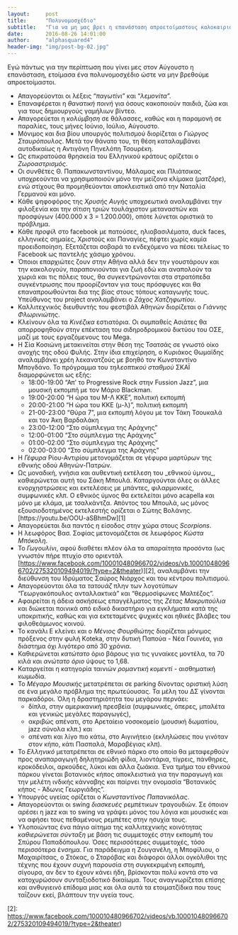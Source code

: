 ```yaml
---
layout:     post
title:      "Πολυνομοσχέδιο"
subtitle:   "Για να μη μας βρει η επανάσταση απροετοίμαστους καλοκαιριάτικα."
date:       2016-08-26 14:01:00
author:     "alphasquared4"
header-img: "img/post-bg-02.jpg"
---
```


Εγώ πάντως για την περίπτωση που γίνει μες στον Αύγουστο η επανάσταση, ετοίμασα ένα πολυνομοσχέδιο ώστε να μην βρεθούμε απροετοίμαστοι.

+ Απαγορεύονται οι λέξεις “_παγωτίνι_” και “_λεμονίτα_”.
+ Επαναφέρεται η _θανατική ποινή_ για όσους κακοποιούν παιδιά, ζώα και για τους δημιουργούς γαμήλιων βίντεο.
+ Απαγορεύεται η _κολύμβηση_ σε θάλασσες, καθώς και η παραμονή σε παραλίες, τους μήνες Ιούνιο, Ιούλιο, Αύγουστο.
+ Μόνιμος και δια βίου υπουργός πολιτισμού διορίζεται ο _Γιώργος Σταυρόπουλος_. Μετά τον θάνατο του, τη θέση καταλαμβάνει αυτοδικαίως η Αντιγόνη Πηνελόπη Τσουρέκη.
+ Ως επικρατούσα θρησκεία του Ελληνικού κράτους ορίζεται ο _Ζωροαστρισμός_.
+ Οι συνθέτες Θ. Παπακωνσταντίνου, Μάλαμας και Πλιάτσικας υποχρεούνται να χρησιμοποιούν μόνο την μείζονα κλίμακα (_ματζόρε_), ενώ στίχους θα προμηθεύονται αποκλειστικά από την Ναταλία Γερμανού και μόνο.
+ Κάθε ψηφοφόρος της _Χρυσής Αυγής_ υποχρεωτικά αναλαμβάνει την φιλοξενία και την σίτιση τριών τουλάχιστον μεταναστών και προσφύγων (400.000 x 3 = 1.200.000), οπότε λύνεται οριστικά το πρόβλημα.
+ Κάθε _προφίλ_ στο facebook με πατούσες, ηλιοβασιλέματα, duck faces, ελληνικές σημαίες, Χριστούς και Παναγίες, πέφτει χωρίς καμία προειδοποίηση. Εξετάζεται σοβαρά το ενδεχόμενο να πέσει τελείως το Facebook ως παντελής χάσιμο χρόνου.
+ Όποιοι επαρχιώτες ζουν στην Αθήνα αλλά δεν την γουστάρουν και την κακολογούν, παραπονιούνται για ζωή εδώ και αναπολούν τα χωριά και τις πόλεις τους, θα συγκεντρώνονται στα στρατόπεδα συγκέντρωσης που προορίζονταν για τους πρόσφυγες και θα επαναπροωθούνται δια της βίας στους τόπους καταγωγής τους. Υπεύθυνος του project αναλαμβάνει ο _Ζάχος Χατζηφωτίου_.
+ Καλλιτεχνικός διευθυντής του φεστιβάλ Αθηνών διορίζεται ο _Γιάννης Φλωρινιώτης_.
+ Κλείνουν όλα τα _Κινέζικα_ εστιατόρια. Οι συμπαθείς Ασιάτες θα απορροφηθούν στην επέκταση του σιδηροδρομικού δικτύου του ΟΣΕ, μαζί με τους εργαζόμενους του Mega.
+ Η Σία Κοσιώνη μετακινείται στην θέση της Τσατσάς σε γνωστό οίκο ανοχής της οδού Φυλής. Στην ίδια επιχείρηση, ο Κυριάκος Θωμαϊδης αναλαμβάνει χρέη λεκανατζούς με βοηθό τον Κωνσταντίνο Μπογδάνο. Το πρόγραμμα του _τηλεοπτικού σταθμού_ ΣΚΑΪ διαμορφώνεται ως εξής:
	+ 18:00-19:00 “Απ’ το Progressive Rock στην Fussion Jazz”, μια μουσική εκπομπή με τον Μάριο Blackman.
	+ 19:00-20:00 “Η ώρα του Μ-Λ ΚΚΕ”, πολιτική εκπομπή
	+ 20:00-21:00 “Η ώρα του KKE (μ-λ)”, πολιτική εκπομπή
	+ 21-00-23:00 “Θύρα 7”, μια εκπομπή λόγου με τον Τάκη Τσουκαλά και τον Άκη Βαρδαλάκη
	+ 23:00-12:00 “Στο σύμπλεγμα της Αράχνης”
	+ 12:00-01:00 “Στο σύμπλεγμα της Αράχνης”
	+ 01:00-02:00 “Στο σύμπλεγμα της Αράχνης”
	+ 02:00-03:00 “Στο σύμπλεγμα της Αράχνης”
+ Η _Γέφυρα_ Ρίου-Αντιρίου μετονομάζεται σε γέφυρα μαρτύρων της εθνικής οδού Αθηνών-Πατρών.
+ <!--- Μέρος 2ο -->Ως μοναδική, γνήσια και αυθεντική εκτέλεση του _εθνικού ύμνου_, καθιερώνεται αυτή του Σάκη Μπουλά. Καταργούνται όλες οι άλλες ενορχηστρώσεις και εκτελέσεις με μπάντες, φιλαρμονικές, συμφωνικές κλπ. Ο εθνικός ύμνος θα εκτελείται μόνο acapella και μόνο με κλάμα, με τσαλκάντζα. Απόντος του Μπουλά, ως μόνος εξουσιοδοτημένος εκτελεστής ορίζεται ο Σώτης Βολάνης. [https://youtu.be/OOU-aSBhmDw][1]
+ Απαγορεύεται δια παντός η είσοδος στην χώρα στους _Scorpions_.
+ Η λεωφόρος Βασ. Σοφίας μετονομάζεται σε λεωφόρος _Κώστα Μπόκολη_.
+ Το _Γωγουλίνι_, αφού διαθέτει πλέον όλα τα απαραίτητα προσόντα (ως γνωστόν πήρε πτυχίο στο οριεντάλ [https://www.facebook.com/100010480966702/videos/vb.100010480966702/275320109494019/?type=2&theater)][2], αναλαμβάνει την διεύθυνση του Ιδρύματος Σαύρος Νιάρχος και του κέντρου πολιτισμού.
+ Απαγορεύονται όλα τα _τατουάζ_ πλην των λογοτύπων “Γεωργακόπουλος ανταλλακτικά” και “θερμοσίφωνες Μαλτέζος”.
+ Αφαιρείται η άδεια ασκήσεως επαγγέλματος της _Ζέτας Μακρυπούλια_ και διώκεται ποινικά από ειδικό δικαστήριο για εγκλήματα κατά της υποκριτικής, καθώς και για εκτεταμένες ψυχικές και ηθικές βλάβες του φιλοθεάμωνος κοινού.
+ Το κανάλι Ε κλείνει και ο _Μένιος Φουρθιώτης_ διορίζεται μόνιμος πρόξενος στην φυλή Κoteka, στην δυτική Παπούα - Νέα Γουινέα, για διάστημα όχι λιγότερο από 30 χρόνια.
+ Καθιερώνεται _κατώτατο_ όριο βάρους για τις γυναίκες μοντέλα, τα 70 κιλά και _ανώτατο όριο_ ύψους το 1,68.
+ Καταργείται η κατηγορία ταινιών _ρομαντική κομεντί_ - αισθηματική κωμωδία.
+ Το _Μέγαρο Μουσικής_ μετατρέπεται σε parking δίνοντας οριστική λύση σε ένα μεγάλο πρόβλημα της πρωτεύουσας. Τα μέλη του ΔΣ γίνονται παρκαδόροι. Όλη η δραστηριότητα του μεγάρου περνάει:
	+ δίπλα, στην αμερικανική πρεσβεία (συμφωνικές, όπερες, μπαλέτα και γενικώς μεγάλες παραγωγές),
	+ ακριβώς απένατι, στο Αρεταίειο νοσοκομείο (μουσική δωματίου, jazz σύνολα κλπ.) και
	+ απένατι και λίγο πιο κάτω, στο Αιγινήτειο (εκληλώσεις που γινόταν στον κήπο, κάτι Πασπαλά, Μαραβέγιας κλπ).
+ Το _Ελληνικό_ μετατρέπεται σε εθνικό πάρκο στο οποίο θα μεταφερθούν προς αναπαραγωγή δηλητηριώδη φίδια, λιοντάρια, τίγρεις, πάνθηρες, κροκόδειλοι, αρκούδες, λύκοι και άλλα ζωάκια. Ένα τμήμα του εθνικού πάρκου γίνεται βοτανικός κήπος αποκλειστικά για την παραγωγή και την μελέτη ινδικής κάνναβης και παίρνει την ονομασία “Βοτανικός κήπος - Άδωνις Γεωργιάδης”.
+ Υπουργός υγείας ορίζεται ο _Κωνσταντίνος Παπανικόλας_.
+ Απαγορεύονται οι swing _διασκευές_ ρεμπέτικων τραγουδιών. Σε όποιον αρέσει η jazz και το swing να γράψει μόνος του λόγια και μουσικές και να αφήσει τους πεθαμένους ρεμπέτες στην ησυχία τους.
+ Υλοποιώντας ένα πάγιο αίτημα της καλλιτεχνικής κοινότητας _καθιερώνεται σύνταξη_ με βάση τις συμμετοχές στην εκπομπή του Σπύρου Παπαδόπουλου. Όσες περισσότερες συμμετοχές, τόσο περισσότερα ένσημα. Για παράδειγμα η Ζουγανέλη, η Μποφίλιου, ο Μαχαιρίτσας, ο Στόκας, ο Σταρόβας και διάφοροι άλλοι ογκόλιθοι της τέχνης που έχουν συχνή παρουσία στη συγκεκριμένη εκπομπή, σίγουρα, αν δεν το έχουν κάνει ήδη, βρίσκονται πολύ κοντά στο να κατοχυρώσουν συνταξιοδοτικό δικαίωμα. Τους αναγνωρίζεται επίσης και ανθυγιεινό επίδομα μιας και όλα αυτά τα ετοιματζίδικα που τους ταΐζουν εκεί, βλάπτουν την υγεία τους.

[1]:	https://youtu.be/OOU-aSBhmDw
[2]:	https://www.facebook.com/100010480966702/videos/vb.100010480966702/275320109494019/?type=2&theater)
